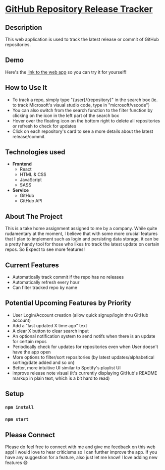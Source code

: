 # [GitHub Repository Release Tracker](https://tale97.github.io/github-repo-tracker/)

## Description

This web application is used to track the latest release or commit of GitHub repositories.

## Demo

Here's the [link to the web app](https://tale97.github.io/github-repo-tracker/) so you can try it for yourself!

## How to Use It

- To track a repo, simply type "{user}/{repository}" in the search box (ie. to track Microsoft's visual studio code, type in "microsoft/vscode")
- You can also switch from the search function to the filter function by clicking on the icon in the left part of the search box
- Hover over the floating icon on the bottom right to delete all repositories or refresh to check for updates
- Click on each repository's card to see a more details about the latest release/commit.

## Technologies used

- **Frontend**
  - React
  - HTML & CSS
  - JavaScript
  - SASS
- **Service**
  - GitHub
  - GitHub API

## About The Project

This is a take home assignment assigned to me by a company. While quite rudamentary at the moment, I believe that with some more crucial features that I plan to implement such as login and persisting data storage, it can be a pretty handy tool for those who likes tro track the latest update on certain repos. So Expect to see more features!

## Current Features

- Automatically track commit if the repo has no releases
- Automatically refresh every hour
- Can filter tracked repo by name

## Potential Upcoming Features by Priority

- User Login/Account creation (allow quick signup/login thru GitHub account)
- Add a "last updated X time ago" text
- A clear X button to clear search input
- An optional notification system to send notifs when there is an update for certain repos
- Periodically check for updates for repositories even when User doesn't have the app open 
- More options to filter/sort repositories (by latest updates/alphabetical sorting/date added and so on)
- Better, more intuitive UI similar to Spotify's playlist UI
- improve release note visual (it's currently displaying GitHub's README markup in plain text, which is a bit hard to read)

## Setup

### `npm install`

### `npm start`

## Please Connect

Please do feel free to connect with me and give me feedback on this web app! I would love to hear criticisms so I can further improve the app. If you have any suggestion for a feature, also just let me know! I love adding new features :smile:
